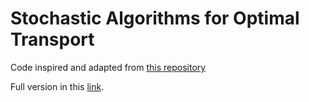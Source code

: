 # Stochastic Algorithms for Optimal Transport
Code inspired and adapted from [this repository](https://github.com/audeg/StochasticOT) 

Full version in this [link](https://colab.research.google.com/drive/1apixf0N_Tl-Syui4-zMr1VBgRDnSH983?usp=share_link).
